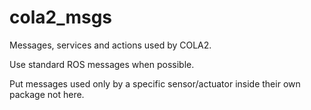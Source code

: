 # cola2_msgs
Messages, services and actions used by COLA2. 


Use standard ROS messages when possible.


Put messages used only by a specific sensor/actuator inside their own package not here.
